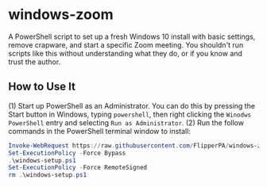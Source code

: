 # windows-zoom

A PowerShell script to set up a fresh Windows 10 install with basic settings, remove crapware, and start a specific Zoom meeting. You shouldn't run scripts like this without understanding what they do, or if you know and trust the author.

## How to Use It

(1) Start up PowerShell as an Administrator. You can do this by pressing the Start button in Windows, typing `powershell`, then right clicking the `Winodws PowerShell` entry and selecting `Run as Administrator`.
(2) Run the follow commands in the PowerShell terminal window to install:

```powershell
Invoke-WebRequest https://raw.githubusercontent.com/FlipperPA/windows-zoom/main/windows-setup.ps1 -OutFile windows-setup.ps1
Set-ExecutionPolicy -Force Bypass
.\windows-setup.ps1
Set-ExecutionPolicy -Force RemoteSigned
rm .\windows-setup.ps1
```
